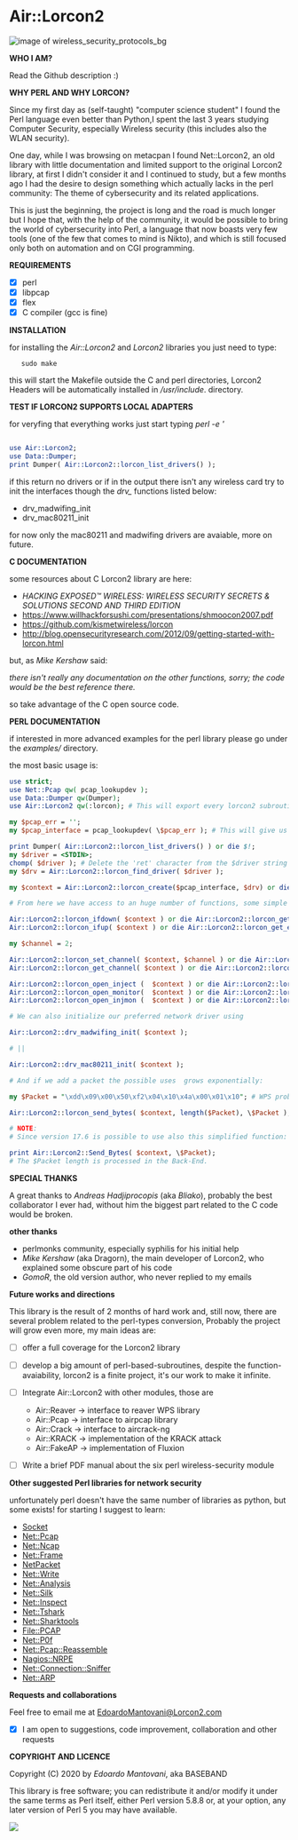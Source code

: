 Air::Lorcon2
================================================

![image of wireless_security_protocols_bg](./wireless.jpg)


**WHO I AM?**

Read the Github description :)


**WHY PERL AND WHY LORCON?**

Since my first day as (self-taught) "computer science student"  I found the Perl language even better than Python,I spent the last 3 years studying Computer Security, especially Wireless security (this includes also the WLAN security).

One day, while I was browsing on metacpan I found Net::Lorcon2, an old library with little documentation and limited support to the original Lorcon2 library, at first I didn't consider it and I continued to study, but a few months ago I had the desire to design something which actually lacks in the perl community:
The theme of cybersecurity and its related applications.

This is just the beginning, the project is long and the road is much longer but I hope that, with the help of the community, it would be possible to bring the world of cybersecurity into Perl, a language that now boasts very few tools (one of the few that comes to mind is Nikto), and which is still focused only both on automation and on CGI programming.

**REQUIREMENTS**

- [x] perl 
- [x] libpcap
- [x] flex
- [x] C compiler (gcc is fine)

**INSTALLATION**

for installing the *Air::Lorcon2* and *Lorcon2* libraries you just need to type:

```shell
   sudo make

```

this will start the Makefile outside the C and perl directories, Lorcon2 Headers will be automatically installed in */usr/include*.
directory.

**TEST IF LORCON2 SUPPORTS LOCAL ADAPTERS**

for veryfing that everything works just start typing 
*perl -e '*

```perl

use Air::Lorcon2;
use Data::Dumper;
print Dumper( Air::Lorcon2::lorcon_list_drivers() );

```

if this return no drivers or if in the output there isn't any wireless card try to init the interfaces though the *drv_* functions listed below:

- drv_madwifing_init
- drv_mac80211_init

for now only the mac80211 and madwifing drivers are avaiable, more on future.

**C DOCUMENTATION**
 
some resources about C Lorcon2 library are here:
  - _HACKING EXPOSED™ WIRELESS: WIRELESS SECURITY SECRETS & SOLUTIONS SECOND AND THIRD EDITION_ 
  - https://www.willhackforsushi.com/presentations/shmoocon2007.pdf
  - https://github.com/kismetwireless/lorcon 
  - http://blog.opensecurityresearch.com/2012/09/getting-started-with-lorcon.html

but, as *Mike Kershaw* said:

*there isn't really any documentation on the other functions, sorry; the code would be the best reference there.*

so take advantage of the C open source code.

**PERL DOCUMENTATION**

if interested in more advanced examples for the perl library please go under the *examples/* directory.

the most basic usage is:

```perl
use strict;
use Net::Pcap qw( pcap_lookupdev );
use Data::Dumper qw(Dumper);
use Air::Lorcon2 qw(:lorcon); # This will export every lorcon2 subroutines

my $pcap_err = '';
my $pcap_interface = pcap_lookupdev( \$pcap_err ); # This will give us the best interface avaiable for sniffing 

print Dumper( Air::Lorcon2::lorcon_list_drivers() ) or die $!;
my $driver = <STDIN>;
chomp( $driver ); # Delete the 'ret' character from the $driver string
my $drv = Air::Lorcon2::lorcon_find_driver( $driver );

my $context = Air::Lorcon2::lorcon_create($pcap_interface, $drv) or die $!;

# From here we have access to an huge number of functions, some simple examples are:

Air::Lorcon2::lorcon_ifdown( $context ) or die Air::Lorcon2::lorcon_get_error( $context ); # Set interface 'down'
Air::Lorcon2::lorcon_ifup( $context ) or die Air::Lorcon2::lorcon_get_error( $context ); # Set interface 'up'

my $channel = 2;

Air::Lorcon2::lorcon_set_channel( $context, $channel ) or die Air::Lorcon2::lorcon_get_error( $context ); # set channel to 2
Air::Lorcon2::lorcon_get_channel( $context ) or die Air::Lorcon2::lorcon_get_error( $context ); # return the channel, in this case 2

Air::Lorcon2::lorcon_open_inject (  $context ) or die Air::Lorcon2::lorcon_get_error( $context ); # set the injection mode
Air::Lorcon2::lorcon_open_monitor(  $context ) or die Air::Lorcon2::lorcon_get_error( $context ); # set the monitor mode
Air::Lorcon2::lorcon_open_injmon (  $context ) or die Air::Lorcon2::lorcon_get_error( $context ); # set both

# We can also initialize our preferred network driver using

Air::Lorcon2::drv_madwifing_init( $context ); 

# ||

Air::Lorcon2::drv_mac80211_init( $context ); 

# And if we add a packet the possible uses  grows exponentially:

my $Packet = "\xdd\x09\x00\x50\xf2\x04\x10\x4a\x00\x01\x10"; # WPS probe packet taken by Air::Reaver, another my module for Reaver

Air::Lorcon2::lorcon_send_bytes( $context, length($Packet), \$Packet ); # this will send the raw bytes though the network

# NOTE:
# Since version 17.6 is possible to use also this simplified function:

print Air::Lorcon2::Send_Bytes( $context, \$Packet); 
# The $Packet length is processed in the Back-End.

```

**SPECIAL THANKS**

A great thanks to *Andreas Hadjiprocopis* (aka *Bliako*), probably the best collaborator I ever had, without him the biggest part related to the C code would be broken.

**other thanks**
* perlmonks community, especially syphilis  for his initial help
* *Mike Kershaw* (aka Dragorn), the main developer of Lorcon2, who explained some obscure part of his code
* *GomoR*, the old version author, who never replied to my emails

**Future works and directions**

This library is the result of 2 months of hard work and, still now, there are several problem related to the perl-types conversion, 
Probably the project will grow even more, my main ideas are:

- [ ] offer a full coverage for the Lorcon2 library
- [ ] develop a big amount of perl-based-subroutines, despite the function-avaiability, lorcon2 is a finite project, it's our work to make it infinite.
- [ ] Integrate Air::Lorcon2 with other modules, those are
   * Air::Reaver -> interface to reaver WPS library
   * Air::Pcap -> interface to airpcap library
   * Air::Crack -> interface to aircrack-ng
   * Air::KRACK -> implementation of the KRACK attack
   * Air::FakeAP -> implementation of Fluxion
   
- [ ] Write a brief PDF manual about the six perl wireless-security module

**Other suggested Perl libraries for network security**

unfortunately perl doesn't have the same number of libraries as python, but some exists!
for starting I suggest to learn:

* [Socket](https://metacpan.org/pod/Socket)
* [Net::Pcap](https://metacpan.org/pod/Net::Pcap)
* [Net::Ncap](https://metacpan.org/pod/Net::Ncap)
* [Net::Frame](https://metacpan.org/pod/Net::Frame)
* [NetPacket](https://metacpan.org/pod/NetPacket)
* [Net::Write](https://metacpan.org/pod/Net::Write)
* [Net::Analysis](https://metacpan.org/pod/Net::Analysis)
* [Net::Silk](https://metacpan.org/pod/Net::Silk)
* [Net::Inspect](https://metacpan.org/pod/Net::Inspect)
* [Net::Tshark](https://metacpan.org/pod/Net::Tshark)
* [Net::Sharktools](https://metacpan.org/pod/Net::Sharktools)
* [File::PCAP](https://metacpan.org/pod/File::PCAP)
* [Net::P0f](https://metacpan.org/pod/Net::P0f)
* [Net::Pcap::Reassemble](https://metacpan.org/pod/Net::Pcap::Reassemble)
* [Nagios::NRPE](https://metacpan.org/pod/Nagios::NRPE)
* [Net::Connection::Sniffer](https://metacpan.org/pod/Net::Connection::Sniffer)
* [Net::ARP](https://metacpan.org/pod/Net::ARP)

**Requests and collaborations**

Feel free to email me at <EdoardoMantovani@Lorcon2.com>
- [x] I am open to suggestions, code improvement, collaboration and other requests

**COPYRIGHT AND LICENCE**

Copyright (C) 2020 by *Edoardo Mantovani*, aka BASEBAND


This library is free software; you can redistribute it and/or modify
it under the same terms as Perl itself, either Perl version 5.8.8 or,
at your option, any later version of Perl 5 you may have available.


![](./giphy.gif)
